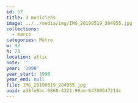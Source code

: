 ```yaml
---
id: 57
title: 3 musiciens
image: ../../media/img/IMG_20190519_204955.jpg
collections:
  - marco
categories: Métro
w: 92
h: 73
location: attic
note: ''
year: '1990'
year_start: 1990
year_end: null
file: IMG_20190519_204955.jpg
uuid: a38fe9bc-0868-4321-90ae-64780947214c
---
```


